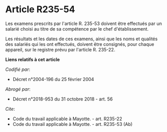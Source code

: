 # Article R235-54

Les examens prescrits par l'article R. 235-53 doivent être effectués par un salarié choisi au titre de sa compétence par le
chef d'établissement.

Les résultats et les dates de ces examens, ainsi que les noms et qualités des salariés qui les ont effectués, doivent être
consignés, pour chaque appareil, sur le registre prévu par l'article R. 235-22.

**Liens relatifs à cet article**

_Codifié par_:

  - Décret n°2004-196 du 25 février 2004

_Abrogé par_:

  - Décret n°2018-953 du 31 octobre 2018 - art. 56

_Cite_:

  - Code du travail applicable à Mayotte. - art. R235-22
  - Code du travail applicable à Mayotte. - art. R235-53 (Ab)
